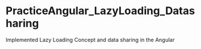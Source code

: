 # PracticeAngular_LazyLoading_Datasharing
Implemented Lazy Loading Concept and data sharing in the Angular 
